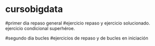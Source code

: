# cursobigdata
#primer dia repaso general 
  #ejercicio  repaso y ejercicio solucionado. ejercicio condicional  superhéroe.

#segundo dia bucles
  #ejercicios de  repaso y de bucles en iniciación
